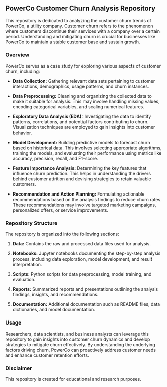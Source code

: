 ## PowerCo Customer Churn Analysis Repository

This repository is dedicated to analyzing the customer churn trends of PowerCo, a utility company. Customer churn refers to the phenomenon where customers discontinue their services with a company over a certain period. Understanding and mitigating churn is crucial for businesses like PowerCo to maintain a stable customer base and sustain growth.

### Overview
PowerCo serves as a case study for exploring various aspects of customer churn, including:

- **Data Collection:** Gathering relevant data sets pertaining to customer interactions, demographics, usage patterns, and churn instances.
  
- **Data Preprocessing:** Cleaning and organizing the collected data to make it suitable for analysis. This may involve handling missing values, encoding categorical variables, and scaling numerical features.
  
- **Exploratory Data Analysis (EDA):** Investigating the data to identify patterns, correlations, and potential factors contributing to churn. Visualization techniques are employed to gain insights into customer behavior.
  
- **Model Development:** Building predictive models to forecast churn based on historical data. This involves selecting appropriate algorithms, training the models, and evaluating their performance using metrics like accuracy, precision, recall, and F1-score.
  
- **Feature Importance Analysis:** Determining the key features that influence churn prediction. This helps in understanding the drivers behind customer attrition and devising strategies to retain valuable customers.
  
- **Recommendation and Action Planning:** Formulating actionable recommendations based on the analysis findings to reduce churn rates. These recommendations may involve targeted marketing campaigns, personalized offers, or service improvements.
  
### Repository Structure
The repository is organized into the following sections:

1. **Data:** Contains the raw and processed data files used for analysis.
   
2. **Notebooks:** Jupyter notebooks documenting the step-by-step analysis process, including data exploration, model development, and result interpretation.
   
3. **Scripts:** Python scripts for data preprocessing, model training, and evaluation.
   
4. **Reports:** Summarized reports and presentations outlining the analysis findings, insights, and recommendations.
   
5. **Documentation:** Additional documentation such as README files, data dictionaries, and model documentation.
   
### Usage
Researchers, data scientists, and business analysts can leverage this repository to gain insights into customer churn dynamics and develop strategies to mitigate churn effectively. By understanding the underlying factors driving churn, PowerCo can proactively address customer needs and enhance customer retention efforts.

### Disclaimer
This repository is created for educational and research purposes.
